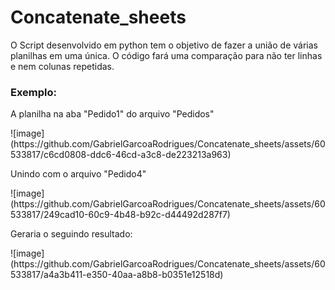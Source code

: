 # Concatenate_sheets

<p>O Script desenvolvido em python tem o objetivo de fazer a união de várias planilhas em uma única.
O código fará uma comparação para não ter linhas e nem colunas repetidas.</p>

<h3>Exemplo:</h3>
<p>A planilha na aba "Pedido1" do arquivo "Pedidos"</p>
![image](https://github.com/GabrielGarcoaRodrigues/Concatenate_sheets/assets/60533817/c6cd0808-ddc6-46cd-a3c8-de223213a963)

<p>Unindo com o arquivo "Pedido4"</p>
![image](https://github.com/GabrielGarcoaRodrigues/Concatenate_sheets/assets/60533817/249cad10-60c9-4b48-b92c-d44492d287f7)

<p>Geraria o seguindo resultado:</p>
![image](https://github.com/GabrielGarcoaRodrigues/Concatenate_sheets/assets/60533817/a4a3b411-e350-40aa-a8b8-b0351e12518d)
